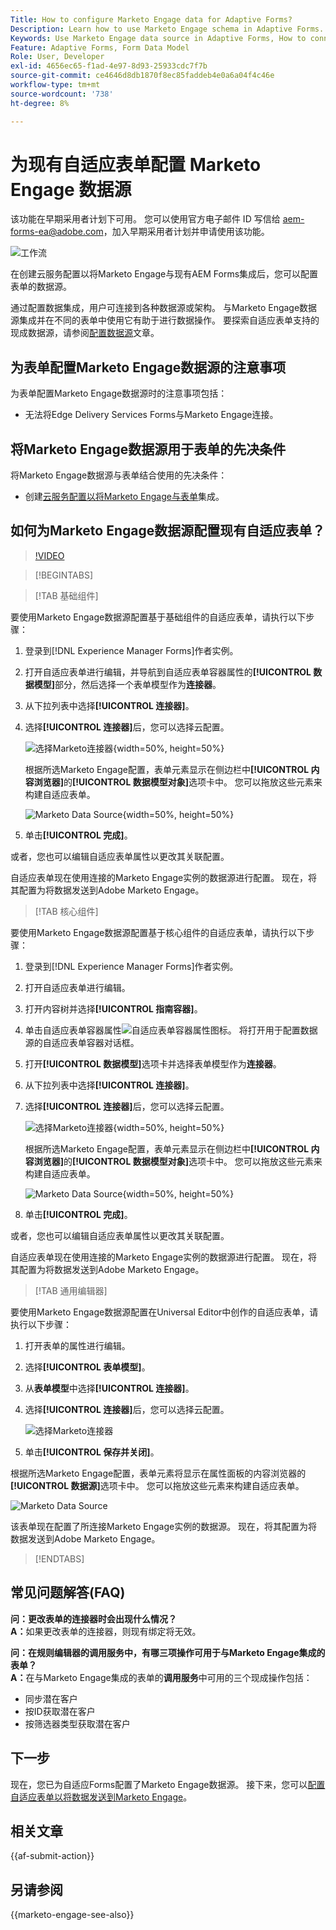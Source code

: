 ```yaml
---
Title: How to configure Marketo Engage data for Adaptive Forms?
Description: Learn how to use Marketo Engage schema in Adaptive Forms.
Keywords: Use Marketo Engage data source in Adaptive Forms, How to connect a Marketo instance data source with form? , Connect a form to Marketo.
Feature: Adaptive Forms, Form Data Model
Role: User, Developer
exl-id: 4656ec65-f1ad-4e97-8d93-25933cdc7f7b
source-git-commit: ce4646d8db1870f8ec85faddeb4e0a6a04f4c46e
workflow-type: tm+mt
source-wordcount: '738'
ht-degree: 8%

---
```


# 为现有自适应表单配置 Marketo Engage 数据源

<span class="preview">该功能在早期采用者计划下可用。 您可以使用官方电子邮件 ID 写信给 aem-forms-ea@adobe.com，加入早期采用者计划并申请使用该功能。</span>

![工作流](/help/forms/assets/workflow-marketo-2.png)

在创建云服务配置以将Marketo Engage与现有AEM Forms集成后，您可以配置表单的数据源。

通过配置数据集成，用户可连接到各种数据源或架构。 与Marketo Engage数据源集成并在不同的表单中使用它有助于进行数据操作。 要探索自适应表单支持的现成数据源，请参阅[配置数据源](/help/forms/configure-data-sources.md)文章。

## 为表单配置Marketo Engage数据源的注意事项

为表单配置Marketo Engage数据源时的注意事项包括：

* 无法将Edge Delivery Services Forms与Marketo Engage连接。

## 将Marketo Engage数据源用于表单的先决条件

将Marketo Engage数据源与表单结合使用的先决条件：

* 创建[云服务配置以将Marketo Engage与表单](/help/forms/integrate-form-to-marketo-engage.md)集成。

## 如何为Marketo Engage数据源配置现有自适应表单？

>[!VIDEO](https://video.tv.adobe.com/v/3442871/marketo-aem-forms-aem-marketo-engage)

>[!BEGINTABS]

>[!TAB 基础组件]

要使用Marketo Engage数据源配置基于基础组件的自适应表单，请执行以下步骤：

1. 登录到[!DNL Experience Manager Forms]作者实例。
1. 打开自适应表单进行编辑，并导航到自适应表单容器属性的&#x200B;**[!UICONTROL 数据模型]**&#x200B;部分，然后选择一个表单模型作为&#x200B;**连接器**。
1. 从下拉列表中选择&#x200B;**[!UICONTROL 连接器]**。
1. 选择&#x200B;**[!UICONTROL 连接器]**&#x200B;后，您可以选择云配置。

   ![选择Marketo连接器](/help/forms/assets/select-marketo-connector-af1.png){width=50%, height=50%}

   根据所选Marketo Engage配置，表单元素显示在侧边栏中&#x200B;**[!UICONTROL 内容浏览器]**&#x200B;的&#x200B;**[!UICONTROL 数据模型对象]**&#x200B;选项卡中。 您可以拖放这些元素来构建自适应表单。

   ![Marketo Data Source](/help/forms/assets/marketo-engage-data-source-af1.png){width=50%, height=50%}

1. 单击&#x200B;**[!UICONTROL 完成]**。

或者，您也可以编辑自适应表单属性以更改其关联配置。

自适应表单现在使用连接的Marketo Engage实例的数据源进行配置。 现在，将其配置为将数据发送到Adobe Marketo Engage。

>[!TAB 核心组件]

要使用Marketo Engage数据源配置基于核心组件的自适应表单，请执行以下步骤：

1. 登录到[!DNL Experience Manager Forms]作者实例。

1. 打开自适应表单进行编辑。
1. 打开内容树并选择&#x200B;**[!UICONTROL 指南容器]**。
1. 单击自适应表单容器属性![自适应表单容器属性](/help/forms/assets/configure-icon.svg)图标。 将打开用于配置数据源的自适应表单容器对话框。
1. 打开&#x200B;**[!UICONTROL 数据模型]**&#x200B;选项卡并选择表单模型作为&#x200B;**连接器**。
1. 从下拉列表中选择&#x200B;**[!UICONTROL 连接器]**。

1. 选择&#x200B;**[!UICONTROL 连接器]**&#x200B;后，您可以选择云配置。

   ![选择Marketo连接器](/help/forms/assets/select-marketo-connector.png){width=50%, height=50%}

   根据所选Marketo Engage配置，表单元素显示在侧边栏中&#x200B;**[!UICONTROL 内容浏览器]**&#x200B;的&#x200B;**[!UICONTROL 数据模型对象]**&#x200B;选项卡中。 您可以拖放这些元素来构建自适应表单。

   ![Marketo Data Source](/help/forms/assets/marketo-engage-data-source.png){width=50%, height=50%}

1. 单击&#x200B;**[!UICONTROL 完成]**。

或者，您也可以编辑自适应表单属性以更改其关联配置。

自适应表单现在使用连接的Marketo Engage实例的数据源进行配置。 现在，将其配置为将数据发送到Adobe Marketo Engage。

>[!TAB 通用编辑器]

要使用Marketo Engage数据源配置在Universal Editor中创作的自适应表单，请执行以下步骤：

1. 打开表单的属性进行编辑。
1. 选择&#x200B;**[!UICONTROL 表单模型]**。
1. 从&#x200B;**表单模型**&#x200B;中选择&#x200B;**[!UICONTROL 连接器]**。
1. 选择&#x200B;**[!UICONTROL 连接器]**&#x200B;后，您可以选择云配置。

   ![选择Marketo连接器](/help/forms/assets/select-marketo-connector-ue.png)

1. 单击&#x200B;**[!UICONTROL 保存并关闭]**。

根据所选Marketo Engage配置，表单元素将显示在属性面板的内容浏览器的&#x200B;**[!UICONTROL 数据源]**&#x200B;选项卡中。 您可以拖放这些元素来构建自适应表单。

![Marketo Data Source](/help/forms/assets/marketo-engage-data-source-ue.png)

该表单现在配置了所连接Marketo Engage实例的数据源。 现在，将其配置为将数据发送到Adobe Marketo Engage。

>[!ENDTABS]

## 常见问题解答(FAQ)

**问：更改表单的连接器时会出现什么情况？**\
**A：**&#x200B;如果更改表单的连接器，则现有绑定将无效。

**问：在规则编辑器的调用服务中，有哪三项操作可用于与Marketo Engage集成的表单？**\
**A：**&#x200B;在与Marketo Engage集成的表单的&#x200B;**调用服务**&#x200B;中可用的三个现成操作包括：
* 同步潜在客户
* 按ID获取潜在客户
* 按筛选器类型获取潜在客户

## 下一步

现在，您已为自适应Forms配置了Marketo Engage数据源。 接下来，您可以[配置自适应表单以将数据发送到Marketo Engage](/help/forms/submit-adaptive-form-to-marketo-engage.md)。

## 相关文章

{{af-submit-action}}

## 另请参阅

{{marketo-engage-see-also}}
